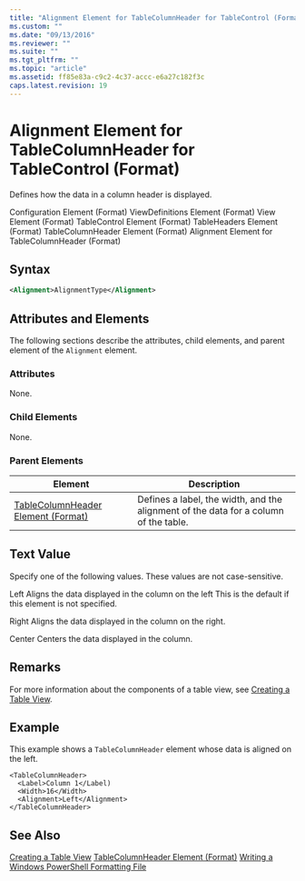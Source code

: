 ```yaml
---
title: "Alignment Element for TableColumnHeader for TableControl (Format) | Microsoft Docs"
ms.custom: ""
ms.date: "09/13/2016"
ms.reviewer: ""
ms.suite: ""
ms.tgt_pltfrm: ""
ms.topic: "article"
ms.assetid: ff85e83a-c9c2-4c37-accc-e6a27c182f3c
caps.latest.revision: 19
---
```

# Alignment Element for TableColumnHeader for TableControl (Format)
Defines how the data in a column header is displayed.

 Configuration Element (Format)
ViewDefinitions Element (Format)
View Element (Format)
TableControl Element (Format)
TableHeaders Element (Format)
TableColumnHeader Element (Format)
Alignment Element for TableColumnHeader (Format)

## Syntax

```xml
<Alignment>AlignmentType</Alignment>
```

## Attributes and Elements
 The following sections describe the attributes, child elements, and parent element of the `Alignment` element.

### Attributes
 None.

### Child Elements
 None.

### Parent Elements

|Element|Description|
|-------------|-----------------|
|[TableColumnHeader Element (Format)](./tablecolumnheader-element-format.md)|Defines a label, the width, and the alignment of the data for a column of the table.|

## Text Value
 Specify one of the following values. These values are not case-sensitive.

 Left
 Aligns the data displayed in the column on the left This is the default if this element is not specified.

 Right
 Aligns the data displayed in the column on the right.

 Center
 Centers the data displayed in the column.

## Remarks
 For more information about the components of a table view, see [Creating a Table View](./creating-a-table-view.md).

## Example
 This example shows a `TableColumnHeader` element whose data is aligned on the left.

```
<TableColumnHeader>
  <Label>Column 1</Label)
  <Width>16</Width>
  <Alignment>Left</Alignment>
</TableColumnHeader>
```

## See Also
 [Creating a Table View](./creating-a-table-view.md)
 [TableColumnHeader Element (Format)](./tablecolumnheader-element-format.md)
 [Writing a Windows PowerShell Formatting File](./writing-a-windows-powershell-formatting-file.md)
